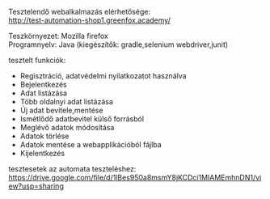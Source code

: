 Tesztelendő webalkalmazás elérhetősége:<br>
http://test-automation-shop1.greenfox.academy/

Teszkörnyezet: Mozilla firefox<br>
Programnyelv: Java (kiegészítők: gradle,selenium webdriver,junit)

tesztelt funkciók:
- Regisztráció, adatvédelmi nyilatkozatot használva
- Bejelentkezés
- Adat listázása
- Több oldalnyi adat listázása
- Új adat bevitele,mentése
- Ismétlődő adatbevitel külső forrásból
- Meglévő adatok módosítása
- Adatok törlése
- Adatok mentése a webapplikációból fájlba
- Kijelentkezés

tesztesetek az automata teszteléshez:<br>
https://drive.google.com/file/d/1lBes950a8msmY8jKCDci1MIAMEmhnDN1/view?usp=sharing


